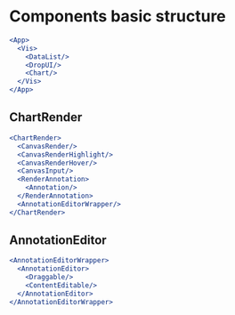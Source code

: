 
# Components basic structure

```jsx
<App>
  <Vis>
    <DataList/>
    <DropUI/>
    <Chart/>
  </Vis>
</App>
```

## ChartRender

```jsx
<ChartRender>
  <CanvasRender/>
  <CanvasRenderHighlight/>
  <CanvasRenderHover/>
  <CanvasInput/>
  <RenderAnnotation>
    <Annotation/>
  </RenderAnnotation>
  <AnnotationEditorWrapper/>
</ChartRender>
```

## AnnotationEditor

```jsx
<AnnotationEditorWrapper>
  <AnnotationEditor>
    <Draggable/>
    <ContentEditable/>
  </AnnotationEditor>
</AnnotationEditorWrapper>
```
